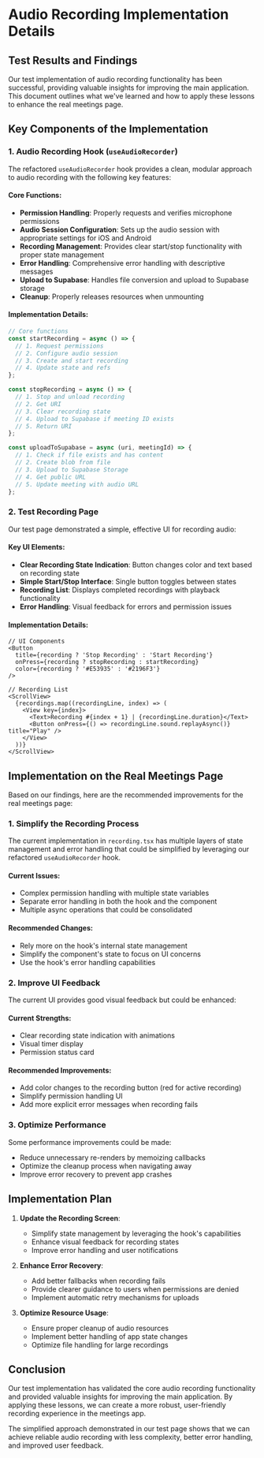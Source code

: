 # Audio Recording Implementation Details

## Test Results and Findings

Our test implementation of audio recording functionality has been successful, providing valuable insights for improving the main application. This document outlines what we've learned and how to apply these lessons to enhance the real meetings page.

## Key Components of the Implementation

### 1. Audio Recording Hook (`useAudioRecorder`)

The refactored `useAudioRecorder` hook provides a clean, modular approach to audio recording with the following key features:

#### Core Functions:

- **Permission Handling**: Properly requests and verifies microphone permissions
- **Audio Session Configuration**: Sets up the audio session with appropriate settings for iOS and Android
- **Recording Management**: Provides clear start/stop functionality with proper state management
- **Error Handling**: Comprehensive error handling with descriptive messages
- **Upload to Supabase**: Handles file conversion and upload to Supabase storage
- **Cleanup**: Properly releases resources when unmounting

#### Implementation Details:

```typescript
// Core functions
const startRecording = async () => {
  // 1. Request permissions
  // 2. Configure audio session
  // 3. Create and start recording
  // 4. Update state and refs
};

const stopRecording = async () => {
  // 1. Stop and unload recording
  // 2. Get URI
  // 3. Clear recording state
  // 4. Upload to Supabase if meeting ID exists
  // 5. Return URI
};

const uploadToSupabase = async (uri, meetingId) => {
  // 1. Check if file exists and has content
  // 2. Create blob from file
  // 3. Upload to Supabase Storage
  // 4. Get public URL
  // 5. Update meeting with audio URL
};
```

### 2. Test Recording Page

Our test page demonstrated a simple, effective UI for recording audio:

#### Key UI Elements:

- **Clear Recording State Indication**: Button changes color and text based on recording state
- **Simple Start/Stop Interface**: Single button toggles between states
- **Recording List**: Displays completed recordings with playback functionality
- **Error Handling**: Visual feedback for errors and permission issues

#### Implementation Details:

```tsx
// UI Components
<Button 
  title={recording ? 'Stop Recording' : 'Start Recording'} 
  onPress={recording ? stopRecording : startRecording} 
  color={recording ? '#E53935' : '#2196F3'}
/>

// Recording List
<ScrollView>
  {recordings.map((recordingLine, index) => (
    <View key={index}>
      <Text>Recording #{index + 1} | {recordingLine.duration}</Text>
      <Button onPress={() => recordingLine.sound.replayAsync()} title="Play" />
    </View>
  ))}
</ScrollView>
```

## Implementation on the Real Meetings Page

Based on our findings, here are the recommended improvements for the real meetings page:

### 1. Simplify the Recording Process

The current implementation in `recording.tsx` has multiple layers of state management and error handling that could be simplified by leveraging our refactored `useAudioRecorder` hook.

#### Current Issues:

- Complex permission handling with multiple state variables
- Separate error handling in both the hook and the component
- Multiple async operations that could be consolidated

#### Recommended Changes:

- Rely more on the hook's internal state management
- Simplify the component's state to focus on UI concerns
- Use the hook's error handling capabilities

### 2. Improve UI Feedback

The current UI provides good visual feedback but could be enhanced:

#### Current Strengths:

- Clear recording state indication with animations
- Visual timer display
- Permission status card

#### Recommended Improvements:

- Add color changes to the recording button (red for active recording)
- Simplify permission handling UI
- Add more explicit error messages when recording fails

### 3. Optimize Performance

Some performance improvements could be made:

- Reduce unnecessary re-renders by memoizing callbacks
- Optimize the cleanup process when navigating away
- Improve error recovery to prevent app crashes

## Implementation Plan

1. **Update the Recording Screen**:
   - Simplify state management by leveraging the hook's capabilities
   - Enhance visual feedback for recording states
   - Improve error handling and user notifications

2. **Enhance Error Recovery**:
   - Add better fallbacks when recording fails
   - Provide clearer guidance to users when permissions are denied
   - Implement automatic retry mechanisms for uploads

3. **Optimize Resource Usage**:
   - Ensure proper cleanup of audio resources
   - Implement better handling of app state changes
   - Optimize file handling for large recordings

## Conclusion

Our test implementation has validated the core audio recording functionality and provided valuable insights for improving the main application. By applying these lessons, we can create a more robust, user-friendly recording experience in the meetings app.

The simplified approach demonstrated in our test page shows that we can achieve reliable audio recording with less complexity, better error handling, and improved user feedback.
